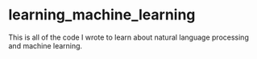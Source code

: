 # learning_machine_learning

This is all of the code I wrote to learn about natural language processing and machine learning.
